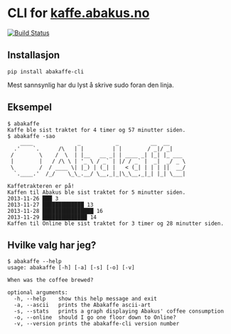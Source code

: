 # CLI for [kaffe.abakus.no](http://kaffe.abakus.no)

[![Build Status](https://travis-ci.org/oyvindrobertsen/abakaffe-cli.png)](https://travis-ci.org/oyvindrobertsen/abakaffe-cli)

## Installasjon

    pip install abakaffe-cli 

Mest sannsynlig har du lyst å skrive sudo foran den linja.

## Eksempel

    $ abakaffe
    Kaffe ble sist traktet for 4 timer og 57 minutter siden.
    $ abakaffe -sao
        ____              _           _          __  __
      .'    `.      /\   | |         | |        / _|/ _|
     /        \    /  \  | |__   __ _| | ____ _| |_| |_ ___
     |        |   / /\ \ | '_ \ / _` | |/ / _` |  _|  _/ _ \
     \        /  / ____ \| |_) | (_| |   < (_| | | | ||  __/
      `.____.'  /_/    \_\_.__/ \__,_|_|\_\__,_|_| |_| \___|

    Kaffetrakteren er på!
    Kaffen til Abakus ble sist traktet for 5 minutter siden.
    2013-11-26 ███ 3
    2013-11-27 █████████████ 13
    2013-11-28 ████████████████ 16
    2013-11-29 ██████████████ 14
    Kaffen til Online ble sist traktet for 3 timer og 28 minutter siden.

## Hvilke valg har jeg?

    $ abakaffe --help
    usage: abakaffe [-h] [-a] [-s] [-o] [-v]

    When was the coffee brewed?

    optional arguments:
      -h, --help    show this help message and exit
      -a, --ascii   prints the Abakaffe ascii-art
      -s, --stats   prints a graph displaying Abakus' coffee consumption
      -o, --online  should I go one floor down to Online?
      -v, --version prints the abakaffe-cli version number
